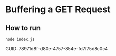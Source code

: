 # Buffering a GET Request

## How to run
`node index.js`

GUID: 78971d8f-d80e-4757-854e-fd7f75d8c0c4
